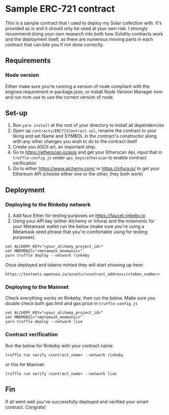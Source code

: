 # Sample ERC-721 contract

This is a sample contract that I used to deploy my Solar collection with. It's provided as is and it should only be used at your own risk. I strongly recommend doing your own research into both how Solidity contracts work and the deployment itself, as there are numerous moving parts in each contract that can bite you if not done correctly.

## **Requirements**

### **Node version**

Either make sure you're running a version of node compliant with the engines requirement in package.json, or install Node Version Manager nvm and run nvm use to use the correct version of node.

## **Set-up**

1. Run `yarn install` at the root of your directory to install all dependencies
2. Open up `contracts/ERC721Contract.sol`, rename the contract to your liking and set Name and SYMBOL in the contract's constructor along with any other changes you wish to do to the contract itself
3. Create you ASCII art, an important step.
4. Go to https://etherscan.io/apis and get your Etherscan Api, input that in `truffle-config.js` under `api_keys/etherscan` to enable contract verification
5. Go to either https://www.alchemy.com/ or https://infura.io/ to get your Ethereum API (choose either one or the other, they both work)

## **Deployment**

### **Deploying to the Rinkeby network**

1. Add faux Ether for testing purposes on https://faucet.rinkeby.io
2. Using your API key (either Alchemy or Infura) and the mnemonic for your Metamask wallet run the below (make sure you're using a Metamask seed phrase that you're comfortable using for testing purposes).

```
set ALCHEMY_KEY="<your_alchemy_project_id>"
set MNEMONIC="<metamask_mnemonic>"
yarn truffle deploy --network rinkeby
```

Once deployed and tokens minted they will start showing up here:

```
https://testnets.opensea.io/assets/<contract_address>/<token_number>
```

### **Deploying to the Mainnet**

Check everything works on Rinkeby, then run the below. Make sure you double check both gas limit and gas price in `truffle-config.js`

```
set ALCHEMY_KEY="<your_alchemy_project_id>"
set MNEMONIC="<metamask_mnemonic>"
yarn truffle deploy --network live
```

### **Contract verification**

Run the below for Rinkeby with your contract name:

```
truffle run verify <contract_name> --network rinkeby
```

or this for Mainnet:

```
truffle run verify <contract_name> --network live
```

## **Fin**

If all went well you've successfully deployed and verified your smart contract. Congrats!